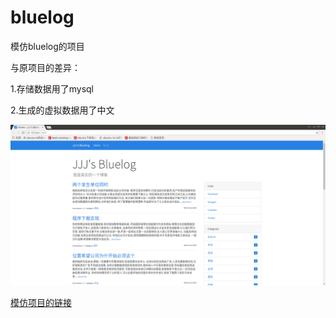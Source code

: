 # bluelog
模仿bluelog的项目

与原项目的差异：

1.存储数据用了mysql

2.生成的虚拟数据用了中文

![Image text](https://github.com/jjjkakagiggs/bluelog/blob/master/jietu.png)

[模仿项目的链接](https://github.com/greyli/bluelog) 
